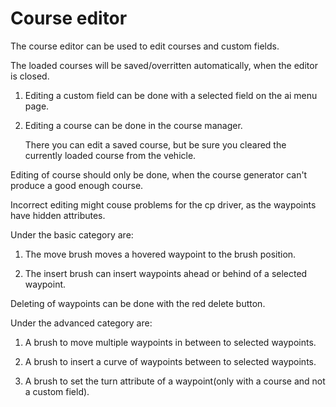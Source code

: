 # Course editor

  
  
The course editor can be used to edit courses and custom fields.  
  
The loaded courses will be saved/overritten automatically, when the editor is closed.  
  
  
  
1) Editing a custom field can be done with a selected field on the ai menu page.  
  
2) Editing a course can be done in the course manager.   
  
   There you can edit a saved course, but be sure you cleared the currently loaded course from the vehicle.  
  
  
  
Editing of course should only be done, when the course generator can't produce a good enough course.  
  
Incorrect editing might couse problems for the cp driver, as the waypoints have hidden attributes.  
  


  
  
Under the basic category are:  
  
1) The move brush moves a hovered waypoint to the brush position.  
  
2) The insert brush can insert waypoints ahead or behind of a selected waypoint.  
  
  
  
Deleting of waypoints can be done with the red delete button.  
  


  
  
Under the advanced category are:  
  
1) A brush to move multiple waypoints in between to selected waypoints.  
  
2) A brush to insert a curve of waypoints between to selected waypoints.  
  
3) A brush to set the turn attribute of a waypoint(only with a course and not a custom field).  
  


